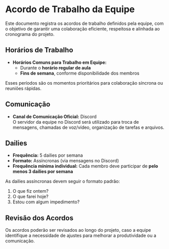 # Acordo de Trabalho da Equipe

Este documento registra os acordos de trabalho definidos pela equipe, com o objetivo de garantir uma colaboração eficiente, respeitosa e alinhada ao cronograma do projeto.

## Horários de Trabalho

- **Horários Comuns para Trabalho em Equipe:**
  - Durante o **horário regular de aula**
  - **Fins de semana**, conforme disponibilidade dos membros

Esses períodos são os momentos prioritários para colaboração síncrona ou reuniões rápidas.

## Comunicação

- **Canal de Comunicação Oficial:** Discord  
  O servidor da equipe no Discord será utilizado para troca de mensagens, chamadas de voz/vídeo, organização de tarefas e arquivos.

## Dailies

- **Frequência:** 5 dailies por semana
- **Formato:** Assíncronas (via mensagens no Discord)
- **Frequência mínima individual:** Cada membro deve participar de **pelo menos 3 dailies por semana**

As dailies assíncronas devem seguir o formato padrão:
1. O que fiz ontem?
2. O que farei hoje?
3. Estou com algum impedimento?

## Revisão dos Acordos

Os acordos poderão ser revisados ao longo do projeto, caso a equipe identifique a necessidade de ajustes para melhorar a produtividade ou a comunicação.
